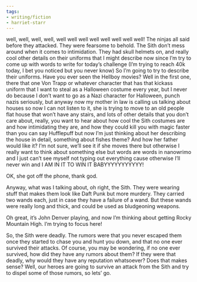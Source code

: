```yaml
---
tags:
- writing/fiction
- harriet-starr
---
```


well, well, well, well, well well well well well well well well! The
ninjas all said before they attacked. They were fearsome to behold. The
Sith don’t mess around when it comes to intimidation. They had skull
helmets on, and really cool other details on their uniforms that I might
describe now since I’m try to come up with words to write for today’s
challenge (I’m trying to reach 40k today, I bet you noticed but you
never know) So I’m going to try to describe their uniforms. Have you
ever seen the Hellboy movies? Well in the first one, there that one Von
Trapp or whatever character that has that kickass uniform that I want to
steal as a Halloween costume every year, but I never do because I don’t
want to go as a Nazi character for Halloween, punch nazis seriously, but
anyway now my mother in law is calling us talking about houses so now I
can not listen to it, she is trying to move to an old people flat house
that won’t have any stairs, and lots of other details that you don’t
care about, really, you want to hear about how cool the Sith costumes
are and how intimidating they are, and how they could kill you with
magic faster than you can say Hufflepuff but now I’m just thinking about
her describing the house in detail, something about fishes theme? And
how her father would like it? I’m not sure, we’ll see it if she moves
there but otherwise I really want to think about something else but
words are words in nanowrimo and I just can’t see myself not typing out
everything cause otherwise I’ll never win and I AM IN IT TO WIN IT
BABYYYYYYYYYYY!

OK, she got off the phone, thank god.

Anyway, what was I talking about, oh right, the Sith. They were wearing
stuff that makes them look like Daft Punk but more murdery. They carried
two wands each, just in case they have a failure of a wand. But these
wands were really long and thick, and could be used as bludgeoning
weapons.

Oh great, it’s John Denver playing, and now I’m thinking about getting
Rocky Mountain High. I’m trying to focus here!

So, the Sith were deadly. The rumors were that you never escaped them
once they started to chase you and hunt you down, and that no one ever
survived their attacks. Of course, you may be wondering, if no one ever
survived, how did they have any rumors about them? If they were that
deadly, why would they have any reputation whatsoever? Does that makes
sense? Well, our heroes are going to survive an attack from the Sith and
try to dispel some of those rumors, so lets’ go.


